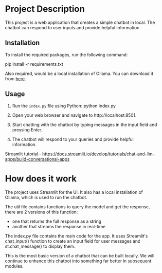 # Project Description

This project is a web application that creates a simple chatbot in local.
The chatbot can respond to user inputs and provide helpful information.

## Installation

To install the required packages, run the following command:

pip install -r requirements.txt

Also required, would be a local installation of Ollama. You can download it from [here](https://ollama.ai/download).

## Usage

1. Run the `index.py` file using Python: python index.py

2. Open your web browser and navigate to http://localhost:8501.

3. Start chatting with the chatbot by typing messages in the input field and pressing Enter.

4. The chatbot will respond to your queries and provide helpful information.

Streamlit tutorial - https://docs.streamlit.io/develop/tutorials/chat-and-llm-apps/build-conversational-apps

# How does it work

The project uses Streamlit for the UI.
It also has a local installation of Ollama, which is used to run the chatbot.

The util file contains functions to query the model and get the response, there are 2 versions of this function:

- one that returns the full response as a string
- another that streams the response in real-time

The index.py file contains the main code for the app. It uses Streamlit's chat_input() function to create an input field for user messages and st.chat_message() to display them.

This is the most basic version of a chatbot that can be built locally. We will continue to enhance this chatbot into something far better in subsequent modules.
